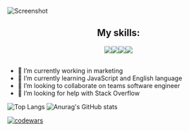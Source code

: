 ![Screenshot](https://webneel.com/sites/default/files/images/manual/logo-all/11-seven-creative-and-brilliant-logo-design.gif)

<h2 align="center">My skills:</h2>

<div align="center"><img align="center" src="https://img.shields.io/badge/HTML-fa485a?style=for-the-badge&logo=html5&logoColor=white"/><img align="center" src="https://img.shields.io/badge/CSS-35b7fc?style=for-the-badge&logo=CSS3&logoColor=white"/><img align="center" src="https://img.shields.io/badge/Sass-ed74e1?style=for-the-badge&logo=Sass&logoColor=white"/><img align="center" src="https://img.shields.io/badge/JavaScript-f7f55c?style=for-the-badge&logo=JavaScript&logoColor=black"/></div>
<br>

<!--
### Hi every 👋
-->
<!--
**razor262/razor262** is a ✨ _special_ ✨ repository because its `README.md` (this file) appears on your GitHub profile.

Here are some ideas to get you started:-->

- 🔭 I’m currently working in marketing
- 🌱 I’m currently learning JavaScript and English language
- 👯 I’m looking to collaborate on teams software engineer
- 🤔 I’m looking for help with Stack Overflow

<!--
- 💬 Ask me about 24.work@bk.ru
-->

![Top Langs](https://github-readme-stats.vercel.app/api/top-langs/?username=razor262&layout=compact) 
![Anurag's GitHub stats](https://github-readme-stats.vercel.app/api?username=razor262&count_private=true&hide=contribs,issues&show_icons=true)

 [![codewars](https://www.codewars.com/users/_Seven_/badges/large)](https://www.codewars.com/users/_Seven_) 
<!--
 ![gopher dancing](./se7en.gif)-->
<!--
- 📫 How to reach me: 24.work@bk.ru-->
<!--
- 😄 Pronouns: ...
- ⚡ Fun fact: ...
-->
